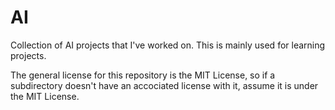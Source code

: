 # AI
Collection of AI projects that I've worked on. This is mainly used for learning projects.

The general license for this repository is the MIT License, so if a subdirectory doesn't have an accociated license with it, assume it is under the MIT License.
